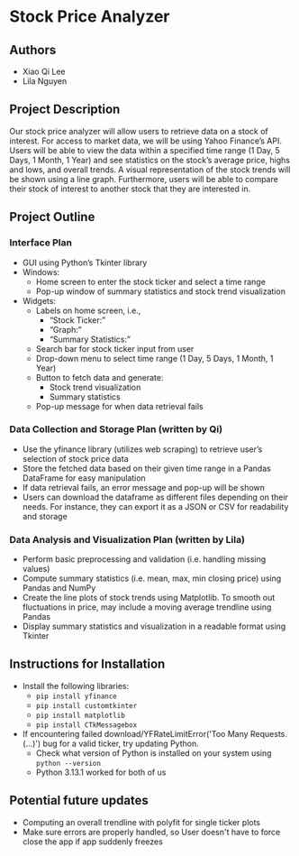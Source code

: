 # Stock Price Analyzer

## Authors
* Xiao Qi Lee
* Lila Nguyen

## Project Description
Our stock price analyzer will allow users to retrieve data on a stock of interest. For access to market data, we will be using Yahoo Finance’s API. Users will be able to view the data within a specified time range (1 Day, 5 Days, 1 Month, 1 Year) and see statistics on the stock’s average price, highs and lows, and overall trends. A visual representation of the stock trends will be shown using a line graph. Furthermore, users will be able to compare their stock of interest to another stock that they are interested in.

## Project Outline
### **Interface Plan**
* GUI using Python’s Tkinter library
* Windows:
  * Home screen to enter the stock ticker and select a time range
  * Pop-up window of summary statistics and stock trend visualization
* Widgets: 
  * Labels on home screen, i.e.,
    * “Stock Ticker:”
    * “Graph:”
    * “Summary Statistics:”
  * Search bar for stock ticker input from user
  * Drop-down menu to select time range (1 Day, 5 Days, 1 Month, 1 Year)
  * Button to fetch data and generate:
    * Stock trend visualization
    * Summary statistics
  * Pop-up message for when data retrieval fails
  
### **Data Collection and Storage Plan (written by Qi)**
* Use the yfinance library (utilizes web scraping) to retrieve user’s selection of stock price data 
* Store the fetched data based on their given time range in a Pandas DataFrame for easy manipulation
* If data retrieval fails, an error message and pop-up will be shown
* Users can download the dataframe as different files depending on their needs. For instance, they can export it as a JSON or CSV for readability and storage

### **Data Analysis and Visualization Plan (written by Lila)**
* Perform basic preprocessing and validation (i.e. handling missing values)
* Compute summary statistics (i.e. mean, max, min closing price) using Pandas and NumPy
* Create the line plots of stock trends using Matplotlib. To smooth out fluctuations in price, may include a moving average trendline using Pandas
* Display summary statistics and visualization in a readable format using Tkinter

## Instructions for Installation
* Install the following libraries:
  * `pip install yfinance`
  * `pip install customtkinter`
  * `pip install matplotlib`
  * `pip install CTkMessagebox`
* If encountering failed download/YFRateLimitError('Too Many Requests. (...)') bug for a valid ticker, try updating Python.
  * Check what version of Python is installed on your system using `python --version`
  * Python 3.13.1 worked for both of us

## Potential future updates
* Computing an overall trendline with polyfit for single ticker plots
* Make sure errors are properly handled, so User doesn't have to force close the app if app suddenly freezes
